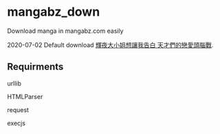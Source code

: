 # mangabz_down

Download manga in mangabz.com easily

2020-07-02
Default download [輝夜大小姐想讓我告白 天才們的戀愛頭腦戰](http://www.mangabz.com/60bz/). 


## Requirments

urllib

HTMLParser

request

execjs



